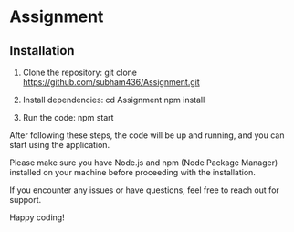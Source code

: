 # Assignment

## Installation
1. Clone the repository:
git clone https://github.com/subham436/Assignment.git

2. Install dependencies:
cd Assignment
npm install

3. Run the code:
npm start

After following these steps, the code will be up and running, and you can start using the application.

Please make sure you have Node.js and npm (Node Package Manager) installed on your machine before proceeding with the installation.

If you encounter any issues or have questions, feel free to reach out for support.

Happy coding!
